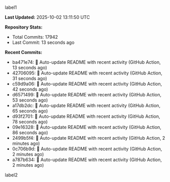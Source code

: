 
label1 
<!-- ACTIVITY_START -->
**Last Updated:** 2025-10-02 13:11:50 UTC

**Repository Stats:**
- Total Commits: 17942
- Last Commit: 13 seconds ago

**Recent Commits:**
- ba471e74: 🤖 Auto-update README with recent activity (GitHub Action, 13 seconds ago)
- 42706095: 🤖 Auto-update README with recent activity (GitHub Action, 31 seconds ago)
- c59d9a06: 🤖 Auto-update README with recent activity (GitHub Action, 42 seconds ago)
- d6571499: 🤖 Auto-update README with recent activity (GitHub Action, 53 seconds ago)
- a17db2dc: 🤖 Auto-update README with recent activity (GitHub Action, 65 seconds ago)
- d93f2701: 🤖 Auto-update README with recent activity (GitHub Action, 78 seconds ago)
- 09e16328: 🤖 Auto-update README with recent activity (GitHub Action, 86 seconds ago)
- 2499b5f4: 🤖 Auto-update README with recent activity (GitHub Action, 2 minutes ago)
- 0c706b9d: 🤖 Auto-update README with recent activity (GitHub Action, 2 minutes ago)
- a787b634: 🤖 Auto-update README with recent activity (GitHub Action, 2 minutes ago)
<!-- ACTIVITY_END -->

label2
